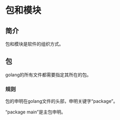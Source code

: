 # 包和模块

## 简介

包和模块是软件的组织方式。

## 包

golang的所有文件都需要指定其所在的包。

### 规则

包的申明在golang文件的头部，申明关键字“package”。

“package main”是主包申明。
